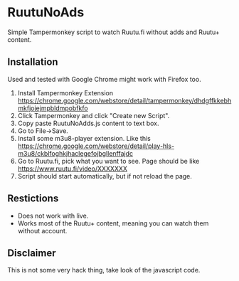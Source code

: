 # RuutuNoAds

Simple Tampermonkey script to watch Ruutu.fi without adds and Ruutu+ content.

## Installation

Used and tested with Google Chrome might work with Firefox too.

1. Install Tampermonkey Extension https://chrome.google.com/webstore/detail/tampermonkey/dhdgffkkebhmkfjojejmpbldmpobfkfo
2. Click Tampermonkey and click "Create new Script".
3. Copy paste RuutuNoAdds.js content to text box.
4. Go to File->Save.
5. Install some m3u8-player extension. Like this https://chrome.google.com/webstore/detail/play-hls-m3u8/ckblfoghkjhaclegefojbgllenffajdc
6. Go to Ruutu.fi, pick what you want to see. Page should be like https://www.ruutu.fi/video/XXXXXXX
7. Script should start automatically, but if not reload the page.

## Restictions

- Does not work with live.
- Works most of the Ruutu+ content, meaning you can watch them without account.


## Disclaimer

This is not some very hack thing, take look of the javascript code.
